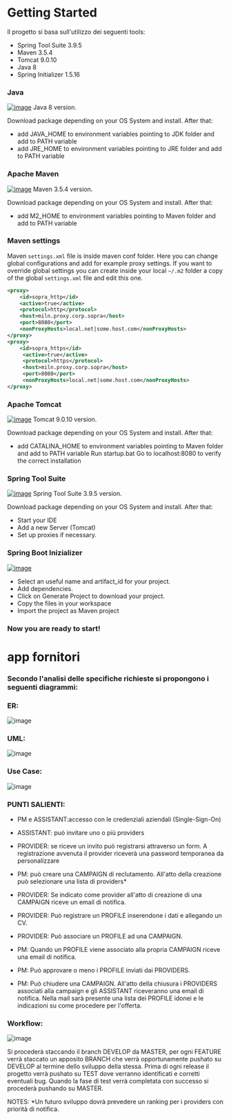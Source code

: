 # Getting Started

Il progetto si basa sull'utilizzo dei seguenti tools:

- Spring Tool Suite 3.9.5
- Maven 3.5.4
- Tomcat 9.0.10
- Java 8 
- Spring Initializer 1.5.16

### Java

[![image](https://image.ibb.co/bz1VZU/en.png)](https://www.oracle.com/technetwork/java/javase/downloads/jdk8-downloads-2133151.html)
Java 8 version.

Download package depending on your OS System and install. After that:
  - add JAVA_HOME to environment variables pointing to JDK folder and add to PATH variable
  - add JRE_HOME to environment variables pointing to JRE folder and add to PATH variable
  
### Apache Maven

[![image](https://image.ibb.co/bz1VZU/en.png)](https://maven.apache.org/download.cgi)
Maven 3.5.4 version.

Download package depending on your OS System and install. After that:
  - add M2_HOME to environment variables pointing to Maven folder and add to PATH variable
  
### Maven settings
Maven `settings.xml` file is inside maven conf folder. Here you can change global configurations and add for example proxy settings. If you want to override global settings you can create inside your local `~/.m2` folder a copy of the global `settings.xml` file and edit this one. 
```xml
<proxy>
    <id>sopra_http</id>
    <active>true</active>
    <protocol>http</protocol>
    <host>miln.proxy.corp.sopra</host>
    <port>8080</port>
    <nonProxyHosts>local.net|some.host.com</nonProxyHosts>
</proxy>
<proxy>
    <id>sopra_https</id>
     <active>true</active>
     <protocol>https</protocol>
     <host>miln.proxy.corp.sopra</host>
     <port>8080</port>
     <nonProxyHosts>local.net|some.host.com</nonProxyHosts>
</proxy>  
```
### Apache Tomcat

[![image](https://image.ibb.co/bz1VZU/en.png)](https://archive.apache.org/dist/tomcat/tomcat-9/)
Tomcat 9.0.10 version.

Download package depending on your OS System and install. After that:
  - add CATALINA_HOME to environment variables pointing to Maven folder and add to PATH variable 
Run startup.bat
Go to localhost:8080 to verify the correct installation
  
### Spring Tool Suite

[![image](https://image.ibb.co/bz1VZU/en.png)](https://spring.io/blog/2018/07/05/spring-tool-suite-3-9-5-released)
Spring Tool Suite 3.9.5 version.

Download package depending on your OS System and install. After that:
  - Start your IDE
  - Add a new Server (Tomcat)
  - Set up proxies if necessary.
  
### Spring Boot Inizializer

 [![image](https://image.ibb.co/jgPaZU/1_O68_Lb_Dv_D5_Dcsnez73_M7v4_Q.png)](https://start.spring.io/)
  
  - Select an useful name and artifact_id for your project.
  - Add dependencies.
  - Click on Generate Project to download your project.
  - Copy the files in your workspace
  - Import the project as Maven project
  
  
  ### Now you are ready to start!




# app fornitori

### Secondo l'analisi delle specifiche richieste si propongono i seguenti diagrammi:

### ER:
![image](https://image.ibb.co/e1r1M9/ER.png)

### UML:
![image](https://image.ibb.co/bFsDZU/UML.png)

### Use Case:
![image](https://image.ibb.co/hLvT19/UseCase.png)

### PUNTI SALIENTI:
- PM e ASSISTANT:accesso con le credenziali aziendali (Single-Sign-On)

- ASSISTANT: può invitare uno o più providers

- PROVIDER: se riceve un invito può registrarsi attraverso un form. 
A registrazione avvenuta il provider riceverà una password temporanea da personalizzare

- PM: può creare una CAMPAIGN di reclutamento.
All'atto della creazione può selezionare una lista di providers*

- PROVIDER: Se indicato come provider all'atto di creazione di una CAMPAIGN riceve un email di notifica.

- PROVIDER: Può registrare un PROFILE inserendone i dati e allegando un CV.

- PROVIDER: Può associare un PROFILE ad una CAMPAIGN.

- PM: Quando un PROFILE viene associato alla propria CAMPAIGN riceve una email di notifica.

- PM: Può approvare o meno i PROFILE inviati dai PROVIDERS.

- PM: Può chiudere una CAMPAIGN.
All'atto della chiusura i PROVIDERS associati alla campaign e gli ASSISTANT riceveranno una email di notifica.
Nella mail sarà presente una lista dei PROFILE idonei e le indicazioni su come procedere per l'offerta.

### Workflow:

![image](https://image.ibb.co/gFwnip/Git-Flow-Workflow.png)

Si procederà staccando il branch DEVELOP da MASTER, per ogni FEATURE verrà staccato un apposito BRANCH che verrà opportunamente
pushato su DEVELOP al termine dello sviluppo della stessa. Prima di ogni release il progetto verrà pushato su TEST dove verranno
identificati e corretti eventuali bug. Quando la fase di test verrà completata con successo si procederà pushando su MASTER.

NOTES:
*Un futuro sviluppo dovrà prevedere un ranking per i providers con priorità di notifica.


